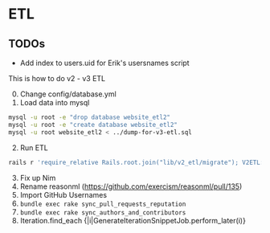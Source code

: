 # ETL

## TODOs

- Add index to users.uid for Erik's usersnames script

This is how to do v2 - v3 ETL

0. Change config/database.yml
1. Load data into mysql

```bash
mysql -u root -e "drop database website_etl2"
mysql -u root -e "create database website_etl2"
mysql -u root website_etl2 < ../dump-for-v3-etl.sql
```

2. Run ETL

```bash
rails r 'require_relative Rails.root.join("lib/v2_etl/migrate"); V2ETL::Migrate.call'
```

3. Fix up Nim
4. Rename reasonml (https://github.com/exercism/reasonml/pull/135)
5. Import GitHub Usernames
6. `bundle exec rake sync_pull_requests_reputation`
7. `bundle exec rake sync_authors_and_contributors`
8. Iteration.find_each {|i|GenerateIterationSnippetJob.perform_later(i)}
